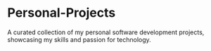 # Personal-Projects
A curated collection of my personal software development projects, showcasing my skills and passion for technology.
